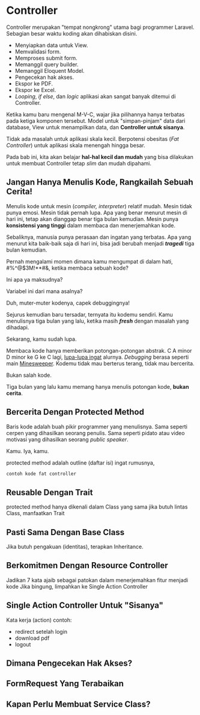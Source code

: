 # Controller
Controller merupakan "tempat nongkrong" utama bagi programmer Laravel. Sebagian besar waktu koding akan dihabiskan disini. 

- Menyiapkan data untuk View.
- Memvalidasi form.
- Memproses submit form.
- Memanggil query builder.
- Memanggil Eloquent Model.
- Pengecekan hak akses.
- Ekspor ke PDF.
- Ekspor ke Excel.
- _Looping_, _if else_, dan _logic_ aplikasi akan sangat banyak ditemui di Controller.

Ketika kamu baru mengenal M-V-C, wajar jika pilihannya hanya terbatas pada ketiga komponen tersebut. Model untuk "simpan-pinjam" data dari database, View untuk menampilkan data, dan **Controller untuk sisanya**.

Tidak ada masalah untuk aplikasi skala kecil. Berpotensi obesitas (_Fat Controller_) untuk aplikasi skala menengah hingga besar.

Pada bab ini, kita akan belajar **hal-hal kecil dan mudah** yang bisa dilakukan untuk membuat Controller tetap _slim_ dan mudah dipahami.

## Jangan Hanya Menulis Kode, Rangkailah Sebuah Cerita!

Menulis kode untuk mesin (_compiler, interpreter_) relatif mudah. Mesin tidak punya emosi. Mesin tidak pernah lupa. Apa yang benar menurut mesin di hari ini, tetap akan dianggap benar tiga bulan kemudian. Mesin punya **konsistensi yang tinggi** dalam membaca dan menerjemahkan kode.

Sebaliknya, manusia punya perasaan dan ingatan yang terbatas. Apa yang menurut kita baik-baik saja di hari ini, bisa jadi berubah menjadi **_tragedi_** tiga bulan kemudian. 

Pernah mengalami momen dimana kamu mengumpat di dalam hati, #%^@$3M!**#&, ketika membaca sebuah kode?

Ini apa ya maksudnya?

Variabel ini dari mana asalnya?

Duh, muter-muter kodenya, capek debuggingnya!

Sejurus kemudian baru tersadar, ternyata itu kodemu sendiri. Kamu menulisnya tiga bulan yang lalu, ketika masih _**fresh**_ dengan masalah yang dihadapi. 

Sekarang, kamu sudah lupa. 

Membaca kode hanya memberikan potongan-potongan abstrak. C A minor D minor ke G ke C lagi, [lupa-lupa ingat](https://www.youtube.com/watch?v=89ME-x4iicw) alurnya.  _Debugging_ berasa seperti main [Minesweeper](https://minesweeper.online/).  Kodemu tidak mau berterus terang, tidak mau bercerita. 

Bukan salah kode. 

Tiga bulan yang lalu kamu memang hanya menulis potongan kode, **bukan cerita**.

## Bercerita Dengan Protected Method
Baris kode adalah buah pikir programmer yang menulisnya. Sama seperti cerpen yang dihasilkan seorang penulis. Sama seperti pidato atau video motivasi yang dihasilkan seorang _public speaker_.

Kamu. Iya, kamu.

protected method adalah outline (daftar isi)
ingat rumusnya, 

```php
contoh kode fat controller
```

## Reusable Dengan Trait
protected method hanya dikenali dalam Class yang sama
jika butuh lintas Class, manfaatkan Trait

## Pasti Sama Dengan Base Class
Jika butuh pengakuan (identitas), terapkan Inheritance.

## Berkomitmen Dengan Resource Controller
Jadikan 7 kata ajaib sebagai patokan dalam menerjemahkan fitur menjadi kode
Jika bingung, limpahkan ke Single Action Controller

##  Single Action Controller Untuk "Sisanya"
Kata kerja (action)
contoh:
- redirect setelah login
- download pdf
- logout

## Dimana Pengecekan Hak Akses?

## FormRequest Yang Terabaikan

## Kapan Perlu Membuat Service Class?